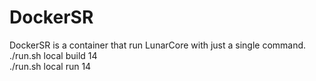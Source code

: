 # DockerSR
DockerSR is a container that run LunarCore with just a single command.<br>
./run.sh local build 14<br>
./run.sh local run 14 <br>